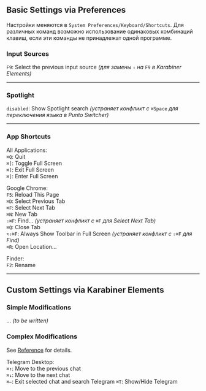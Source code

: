 ## Basic Settings via Preferences

Настройки меняются в `System Preferences/Keyboard/Shortcuts`. Для различных команд возможно использование одинаковых комбинаций клавиш, если эти команды не принадлежат одной программе.

### Input Sources

`F9`: Select the previous input source _(для замены_ `⇪` _на_ `F9` _в Karabiner Elements)_

***

### Spotlight

`disabled`: Show Spotlight search _(устраняет конфликт с_ `⌘Space` _для переключения языка в Punto Switcher)_

***

### App Shortcuts

All Applications:  
`⌘Q`: Quit  
`⌘]`: Toggle Full Screen  
`⌘]`: Exit Full Screen  
`⌘]`: Enter Full Screen  

Google Chrome:  
`F5`: Reload This Page  
`⌘D`: Select Previous Tab  
`⌘F`: Select Next Tab  
`⌘N`: New Tab  
`⇧⌘F`: Find... _(устраняет конфликт с_ `⌘F` _для Select Next Tab)_  
`⌘Q`: Close Tab  
`⌥⇧⌘F`: Always Show Toolbar in Full Screen _(устраняет конфликт с_ `⇧⌘F` _для Find)_  
`⌘R`: Open Location...

Finder:  
`F2`: Rename

***

## Custom Settings via Karabiner Elements

### Simple Modifications

... _(to be written)_

### Complex Modifications

See [Reference](https://pqrs.org/osx/karabiner/json.html) for details.

Telegram Desktop:  
`⌘↑`: Move to the previous chat  
`⌘↓`: Move to the next chat  
`⌘←`: Exit selected chat and search Telegram
`⌘T`: Show/Hide Telegram
